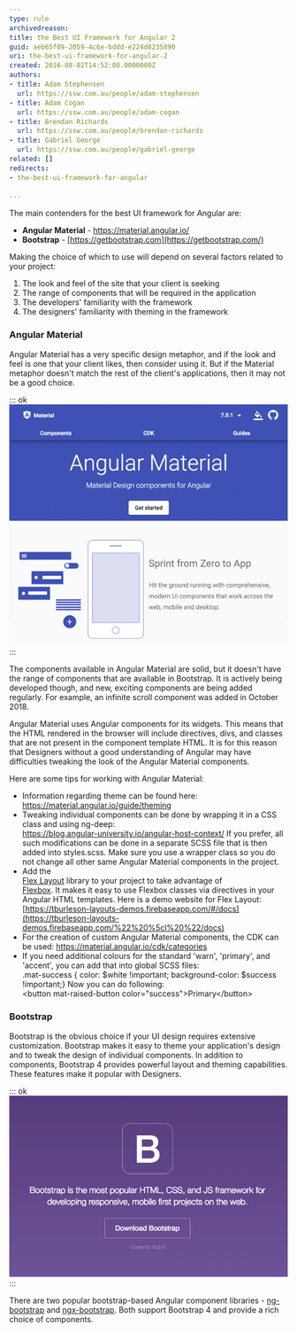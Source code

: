 ```yaml
---
type: rule
archivedreason: 
title: the Best UI Framework for Angular 2
guid: aeb65f09-2059-4c6e-bddd-e224d8235890
uri: the-best-ui-framework-for-angular-2
created: 2016-08-02T14:52:08.0000000Z
authors:
- title: Adam Stephensen
  url: https://ssw.com.au/people/adam-stephensen
- title: Adam Cogan
  url: https://ssw.com.au/people/adam-cogan
- title: Brendan Richards
  url: https://ssw.com.au/people/brendan-richards
- title: Gabriel George
  url: https://ssw.com.au/people/gabriel-george
related: []
redirects:
- the-best-ui-framework-for-angular

---
```


The main contenders for the best UI framework for Angular are:

* **Angular Material** - https://material.angular.io/
* **Bootstrap** - [https://getbootstrap.com](https://getbootstrap.com/)


Making the choice of which to use will depend on several factors related to your project:

1. The look and feel of the site that your client is seeking
2. The range of components that will be required in the application
3. The developers' familiarity with the framework
4. The designers' familiarity with theming in the framework


<!--endintro-->

### Angular Material

Angular Material has a very specific design metaphor, and if the look and feel is one that your client likes, then consider using it. But if the Material metaphor doesn't match the rest of the client's applications, then it may not be a good choice.

::: ok  
![Figure:  Angular Material is built by the Angular team](angular-material.png)  
:::  

The components available in Angular Material are solid, but it doesn't have the range of components that are available in Bootstrap. It is actively being developed though, and new, exciting components are being added regularly. For example, an infinite scroll component was added in October 2018.

Angular Material uses Angular components for its widgets. This means that the HTML rendered in the browser will include directives, divs, and classes that are not present in the component template HTML. It is for this reason that Designers without a good understanding of Angular may have difficulties tweaking the look of the Angular Material components.

Here are some tips for working with Angular Material:

* Information regarding theme can be found here: https://material.angular.io/guide/theming
* Tweaking individual components can be done by wrapping it in a CSS class and using ng-deep: <br>      https://blog.angular-university.io/angular-host-context/
If you prefer, all such modifications can be done in a separate SCSS file that is then added into styles.scss.
Make sure you use a wrapper class so you do not change all other same Angular Material components in the project.
* Add the <br>      [Flex Layout](https://github.com/angular/flex-layout) library to your project to take advantage of <br>      [Flexbox](https://css-tricks.com/snippets/css/a-guide-to-flexbox/%22%20%5co%20%22https://css-tricks.com/snippets/css/a-guide-to-flexbox/).  It makes it easy to use Flexbox classes via directives in your Angular HTML templates.
Here is a demo website for Flex Layout: <br>      [https://tburleson-layouts-demos.firebaseapp.com/#/docs](https://tburleson-layouts-demos.firebaseapp.com/%22%20%5cl%20%22/docs)
* For the creation of custom Angular Material components, the CDK can be used: https://material.angular.io/cdk/categories
* If you need additional colours for the standard 'warn', 'primary', and 'accent', you can add that into global SCSS files: <br>          .mat-success {  color: $white !important;  background-color: $success !important;}
Now you can do following: <br>          &lt;button mat-raised-button color="success"&gt;Primary&lt;/button&gt;


### Bootstrap

Bootstrap is the obvious choice if your UI design requires extensive customization. Bootstrap makes it easy to theme your application's design and to tweak the design of individual components. In addition to components, Bootstrap 4 provides powerful layout and theming capabilities. These features make it popular with Designers.

::: ok  
![Figure: Bootstrap has been the recommended UI framework for the web for years](bad-bootstrap.png)  
:::  

There are two popular bootstrap-based Angular component libraries -     [ng-bootstrap](https://ng-bootstrap.github.io/) and     [ngx-bootstrap](https://github.com/valor-software/ngx-bootstrap). Both support Bootstrap 4 and provide a rich choice of components.
